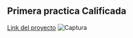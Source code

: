 ## Primera practica Calificada
[Link del proyecto](http://localhost:8080/view/vista)
![Captura](https://user-images.githubusercontent.com/50633151/61134001-38608a00-a484-11e9-9ddc-67f66a460580.PNG)
